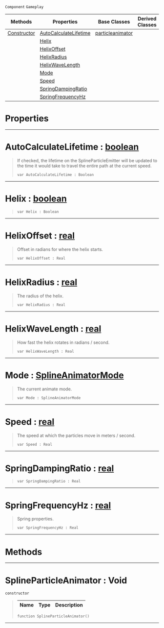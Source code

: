  `Component` `Gameplay`



|Methods|Properties|Base Classes|Derived Classes|
|---|---|---|---|
|[ Constructor](https://github.com/zeroengineteam/ZeroDocs/code_reference/class_reference/splineparticleanimator.markdown#splineparticleanimator-v)|[ AutoCalculateLifetime](https://github.com/zeroengineteam/ZeroDocs/code_reference/class_reference/splineparticleanimator.markdown#autocalculatelifetime-ze)|[particleanimator](https://github.com/zeroengineteam/ZeroDocs/code_reference/class_reference/particleanimator.markdown)| |
| |[ Helix](https://github.com/zeroengineteam/ZeroDocs/code_reference/class_reference/splineparticleanimator.markdown#helix-zero-engine-docume)| | |
| |[ HelixOffset](https://github.com/zeroengineteam/ZeroDocs/code_reference/class_reference/splineparticleanimator.markdown#helixoffset-zero-engine)| | |
| |[ HelixRadius](https://github.com/zeroengineteam/ZeroDocs/code_reference/class_reference/splineparticleanimator.markdown#helixradius-zero-engine)| | |
| |[ HelixWaveLength](https://github.com/zeroengineteam/ZeroDocs/code_reference/class_reference/splineparticleanimator.markdown#helixwavelength-zero-eng)| | |
| |[ Mode](https://github.com/zeroengineteam/ZeroDocs/code_reference/class_reference/splineparticleanimator.markdown#mode-zero-engine-documen)| | |
| |[ Speed](https://github.com/zeroengineteam/ZeroDocs/code_reference/class_reference/splineparticleanimator.markdown#speed-zero-engine-docume)| | |
| |[ SpringDampingRatio](https://github.com/zeroengineteam/ZeroDocs/code_reference/class_reference/splineparticleanimator.markdown#springdampingratio-zero)| | |
| |[ SpringFrequencyHz](https://github.com/zeroengineteam/ZeroDocs/code_reference/class_reference/splineparticleanimator.markdown#springfrequencyhz-zero-e)| | |


 #  Properties


---  
 #  AutoCalculateLifetime : [boolean](https://github.com/zeroengineteam/ZeroDocs/code_reference/zilch_base_types/boolean.markdown)

> If checked, the lifetime on the SplineParticleEmitter will be updated to the time it would take to travel the entire path at the current speed.
> ``` lang=cpp, name=Zilch
> var AutoCalculateLifetime : Boolean


---  
 #  Helix : [boolean](https://github.com/zeroengineteam/ZeroDocs/code_reference/zilch_base_types/boolean.markdown)

> 
> ``` lang=cpp, name=Zilch
> var Helix : Boolean


---  
 #  HelixOffset : [real](https://github.com/zeroengineteam/ZeroDocs/code_reference/zilch_base_types/real.markdown)

> Offset in radians for where the helix starts.
> ``` lang=cpp, name=Zilch
> var HelixOffset : Real


---  
 #  HelixRadius : [real](https://github.com/zeroengineteam/ZeroDocs/code_reference/zilch_base_types/real.markdown)

> The radius of the helix.
> ``` lang=cpp, name=Zilch
> var HelixRadius : Real


---  
 #  HelixWaveLength : [real](https://github.com/zeroengineteam/ZeroDocs/code_reference/zilch_base_types/real.markdown)

> How fast the helix rotates in radians / second.
> ``` lang=cpp, name=Zilch
> var HelixWaveLength : Real


---  
 #  Mode : [SplineAnimatorMode](https://github.com/zeroengineteam/ZeroDocs/code_reference/enum_reference.markdown#splineanimatormode)

> The current animate mode.
> ``` lang=cpp, name=Zilch
> var Mode : SplineAnimatorMode


---  
 #  Speed : [real](https://github.com/zeroengineteam/ZeroDocs/code_reference/zilch_base_types/real.markdown)

> The speed at which the particles move in meters / second.
> ``` lang=cpp, name=Zilch
> var Speed : Real


---  
 #  SpringDampingRatio : [real](https://github.com/zeroengineteam/ZeroDocs/code_reference/zilch_base_types/real.markdown)

> 
> ``` lang=cpp, name=Zilch
> var SpringDampingRatio : Real


---  
 #  SpringFrequencyHz : [real](https://github.com/zeroengineteam/ZeroDocs/code_reference/zilch_base_types/real.markdown)

> Spring properties.
> ``` lang=cpp, name=Zilch
> var SpringFrequencyHz : Real


---  
 #  Methods


---  
 #  SplineParticleAnimator : Void

 `constructor`

> 
> |Name|Type|Description|
> |---|---|---|
> ``` lang=cpp, name=Zilch
> function SplineParticleAnimator()
> ``` 


---  
 

 